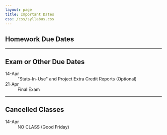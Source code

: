 ```yaml
---
layout: page
title: Important Dates
css: /css/syllabus.css
---
```


## Homework Due Dates
<dl class="dl-horizontal">

<!---
<dt>18-Jan</dt><dd><a href="../modules/Why_Statistics_is_Important/HW">Why Statistics is Important</a></dd>
<dt>18-Jan</dt><dd><a href="../modules/Foundational_Definitions/HW">Foundational Definitions</a></dd>
<dt>23-Jan</dt><dd><a href="../modules/Data_Production/HW">Data Production</a></dd>
<dt>25-Jan</dt><dd><a href="../modules/Getting_Data_Into_R/HW">Getting Data Into R</a></dd>
<dt>30-Jan</dt><dd><a href="../modules/UnivEDA_Quantitative/HW">Univariate EDA - Quantitative</a></dd>
<dt>1-Feb</dt><dd><a href="../modules/UnivEDA_Categorical/HW">Univariate EDA - Categorical</a></dd>
<dt>6-Feb</dt><dd><a href="../modules/Normal_Distributions/HW">Normal Distributions</a></dd>
<dt>13-Feb</dt><dd><a href="../modules/BivEDA_Quantitative/HW">Bivariate EDA - Quantitative</a></dd>
<dt>15-Feb</dt><dd><a href="../modules/BivEDA_Categorical/HW">Bivariate EDA - Categorical</a></dd>
<dt>17-Feb</dt><dd><a href="../modules/Linear_Regression/HW">Linear Regression</a></dd>
<dt>20-Feb</dt><dd><a href="../modules/Probability/HW">Probability</a></dd>
<dt>24-Feb</dt><dd><a href="../modules/Sampling_Distributions/HW">Sampling Distributions</a></dd>
<dt>3-Mar</dt><dd><a href="../modules/Hypothesis_Testing/HW">Hypothesis Testing</a></dd>
<dt>13-Mar</dt><dd><a href="../modules/Confidence_Regions/HW">Confidence Regions</a></dd>
<dt>20-Mar</dt><dd><a href="../modules/1_Sample_Z/HW">1-Sample Z-Test</a></dd>
<dt>27-Mar</dt><dd><a href="../modules/1_Sample_t/HW">1-Sample t-Test</a></dd>
<dt>3-Apr</dt><dd><a href="../modules/2_Sample_t/HW">2-Sample t-Test</a></dd>
<dt>7-Apr</dt><dd><a href="../modules/Chi_Square/HW">Chi-Square Test</a></dd>

<dt>XX-Jan</dt><dd><a href="../modules/Goodness_of_Fit/HW">Goodness-of-Fit Test</a></dd>
--->
</dl>


---- 

## Exam or Other Due Dates
<dl class="dl-horizontal">
<!---
<dt>8-Feb</dt><dd>First Exam</dd> 
<dt>17-Feb</dt><dd>First Exam XC Reflection (Optional)</dd>
<dt>22-Mar</dt><dd>Second Exam</dd>
<dt>31-Mar</dt><dd>Second Exam XC Reflection (Optional)</dd>
-->
<dt>14-Apr</dt><dd>"Stats-In-Use" and Project Extra Credit Reports (Optional)</dd>
<dt>21-Apr</dt><dd>Final Exam</dd>
</dl>


---- 

## Cancelled Classes
<dl class="dl-horizontal">
<dt>14-Apr</dt><dd>NO CLASS (Good Friday)</dd>
<!---
<dt>16-Jan</dt><dd>NO CLASS (Please participate in <a href="https://www.northland.edu/event/martin-luther-king-jr-day-2017/" target="_blank">Martin Luther King, Jr. Day Activities</a>)</dd>
<dt>6-Mar</dt><dd>NO CLASS (Mid-Session Break)</dd>
<dt>8-Mar</dt><dd>NO CLASS (Mid-Session Break)</dd>
<dt>10-Mar</dt><dd>NO CLASS (Mid-Session Break)</dd>
--->
</dl>
